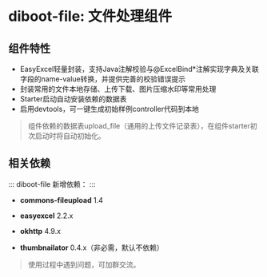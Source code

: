# diboot-file: 文件处理组件

## 组件特性
* EasyExcel轻量封装，支持Java注解校验与@ExcelBind*注解实现字典及关联字段的name-value转换，并提供完善的校验错误提示
* 封装常用的文件本地存储、上传下载、图片压缩水印等常用处理
* Starter启动自动安装依赖的数据表
* 启用devtools，可一键生成初始样例controller代码到本地

> 组件依赖的数据表upload_file（通用的上传文件记录表），在组件starter初次启动时将自动初始化。


## 相关依赖
::: 
diboot-file 新增依赖：
:::
* **commons-fileupload** 1.4
* **easyexcel** 2.2.x
* **okhttp** 4.9.x

* **thumbnailator** 0.4.x（非必需，默认不依赖）

> 使用过程中遇到问题，可加群交流。    
